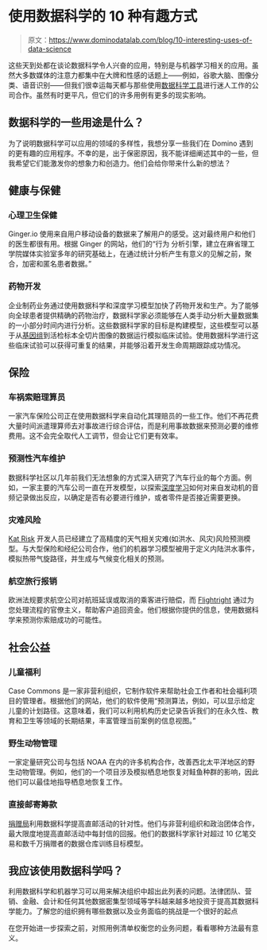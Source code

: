 # 使用数据科学的 10 种有趣方式

> 原文：<https://www.dominodatalab.com/blog/10-interesting-uses-of-data-science>

这些天到处都在谈论数据科学令人兴奋的应用，特别是与机器学习相关的应用。虽然大多数媒体的注意力都集中在大牌和性感的话题上——例如，谷歌大脑、图像分类、语音识别——但我们很幸运每天都与那些使用[数据科学工具](https://blog.dominodatalab.com/data-science-tools)进行迷人工作的公司合作。虽然有时更平凡，但它们的许多用例有更多的现实影响。

## 数据科学的一些用途是什么？

为了说明数据科学可以应用的领域的多样性，我想分享一些我们在 Domino 遇到的更有趣的应用程序。不幸的是，出于保密原因，我不能详细阐述其中的一些，但我希望它们能激发你的想象力和创造力。他们会给你带来什么新的想法？

## 健康与保健

### 心理卫生保健

Ginger.io 使用来自用户移动设备的数据来了解用户的感受。这对最终用户和他们的医生都很有用。根据 Ginger 的网站，他们的“行为
分析引擎，建立在麻省理工学院媒体实验室多年的研究基础上，在通过统计分析产生有意义的见解之前，聚合，加密和匿名患者数据。”

### 药物开发

企业制药业务通过使用数据科学和深度学习模型加快了药物开发和生产。为了能够向全球患者提供精确的药物治疗，数据科学家必须能够在人类手动分析大量数据集的一小部分时间内进行分析。这些数据科学家的目标是构建模型，这些模型可以基于从[基因组](/blog/genomic-ranges-an-introduction-to-working-with-genomic-data)到活检标本全切片图像的数据运行模拟临床试验。使用数据科学进行这些临床试验可以获得可重复的结果，并能够沿着开发生命周期跟踪成功情况。

## 保险

### 车祸索赔理算员

一家汽车保险公司正在使用数据科学来自动化其理赔员的一些工作。他们不再花费大量时间派遣理算师去对事故进行综合评估，而是利用事故数据来预测必要的维修费用。这不会完全取代人工调节，但会让它们更有效率。

### 预测性汽车维护

数据科学社区以几年前我们无法想象的方式深入研究了汽车行业的每个方面。例如，一家主要的汽车公司一直在开发模型，以探索[深度学习](/blog/deep-learning-introduction)如何对来自发动机的音频记录做出反应，以确定是否有必要进行维护，或者零件是否接近需要更换。

### 灾难风险

[Kat Risk](http://www.katrisk.com/) 开发人员已经建立了高精度的天气相关灾难(如洪水、风灾)风险预测模型。与大型保险和经纪公司合作，他们的机器学习模型被用于定义内陆洪水事件，模拟热带气旋路径，并生成与气候变化相关的预测。

### 航空旅行报销

欧洲法规要求航空公司对航班延误或取消的乘客进行赔偿，而 [Flightright](http://www.flightright.com/) 通过为您处理流程的官僚主义，帮助客户追回资金。他们根据你提供的信息，使用数据科学来预测你索赔成功的可能性。

## 社会公益

### 儿童福利

Case Commons 是一家非营利组织，它制作软件来帮助社会工作者和社会福利项目的管理者。根据他们的网站，他们的软件使用“预测算法，例如，可以显示给定儿童的计划路径。这意味着，我们可以利用机构历史记录告诉我们的在永久性、教育和卫生等领域的长期结果，丰富管理当前案例的信息视图。”

### 野生动物管理

一家定量研究公司与包括 NOAA 在内的许多机构合作，改善西北太平洋地区的野生动物管理。例如，他们的一个项目涉及模拟栖息地恢复对鲑鱼种群的影响，因此他们可以最佳地指导栖息地恢复工作。

### 直接邮寄筹款

[捐赠局](http://www.donorbureau.com/)利用数据科学提高直邮活动的针对性。他们与非营利组织和政治团体合作，最大限度地提高直邮活动中每封信的回报。他们的数据科学家针对超过 10 亿笔交易和数千万捐赠者的数据仓库训练目标模型。

## 我应该使用数据科学吗？

利用数据科学和机器学习可以用来解决组织中超出此列表的问题。法律团队、营销、金融、会计和任何其他数据密集型领域等学科越来越多地投资于提高其数据科学能力。了解您的组织拥有哪些数据以及业务面临的挑战是一个很好的起点

在您开始进一步探索之前，对照用例清单权衡您的业务问题，看看哪种方法最有意义。